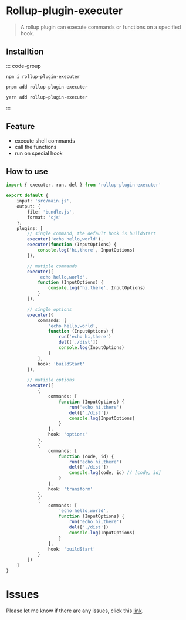 # Rollup-plugin-executer

> A rollup plugin can execute commands or functions on a specified hook.

## Installtion

::: code-group

```[npm]
npm i rollup-plugin-executer
```

```[pnpm]
pnpm add rollup-plugin-executer
```

```[yarn]
yarn add rollup-plugin-executer
```

:::

## Feature

- execute shell commands
- call the functions
- run on special hook

## How to use

```ts
import { executer, run, del } from 'rollup-plugin-executer'

export default {
	input: 'src/main.js',
	output: {
		file: 'bundle.js',
		format: 'cjs'
	},
	plugins: [
		// single command, the default hook is buildStart
		executer('echo hello,world'),
		executer(function (InputOptions) {
			console.log('hi,there', InputOptions)
		}),

		// mutiple commands
		executer([
			'echo hello,world',
			function (InputOptions) {
				console.log('hi,there', InputOptions)
			}
		]),

		// single options
		executer({
			commands: [
				'echo hello,world',
				function (InputOptions) {
					run('echo hi,there')
					del(['./dist'])
					console.log(InputOptions)
				}
			],
			hook: 'buildStart'
		}),

		// mutiple options
		executer([
			{
				commands: [
					function (InputOptions) {
						run('echo hi,there')
						del(['./dist'])
						console.log(InputOptions)
					}
				],
				hook: 'options'
			},
			{
				commands: [
					function (code, id) {
						run('echo hi,there')
						del(['./dist'])
						console.log(code, id) // [code, id]
					}
				],
				hook: 'transform'
			},
			{
				commands: [
					'echo hello,world',
					function (InputOptions) {
						run('echo hi,there')
						del(['./dist'])
						console.log(InputOptions)
					}
				],
				hook: 'buildStart'
			}
		])
	]
}
```


# Issues

Please let me know if there are any issues, click this [link](https://github.com/savage181855/savage-libs/issues).
